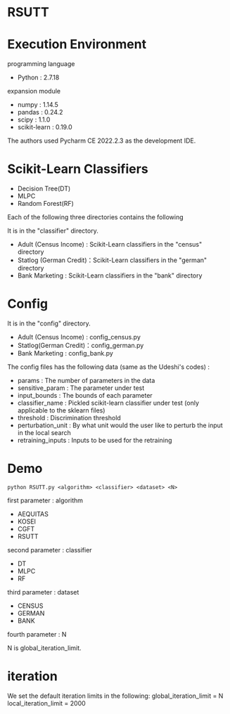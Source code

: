 # RSUTT

# Execution Environment

programming language

* Python : 2.7.18

expansion module

* numpy : 1.14.5
* pandas : 0.24.2
* scipy : 1.1.0
* scikit-learn : 0.19.0

The authors used Pycharm CE 2022.2.3 as the development IDE.

# Scikit-Learn Classifiers

* Decision Tree(DT)
* MLPC
* Random Forest(RF)

Each of the following three directories contains the following

It is in the "classifier" directory.

* Adult (Census Income) : Scikit-Learn classifiers in the "census" directory
* Statlog (German Credit)：Scikit-Learn classifiers in the "german" directory
* Bank Marketing : Scikit-Learn classifiers in the "bank" directory

# Config 

It is in the "config" directory.

* Adult (Census Income) : config_census.py
* Statlog(German Credit)：config_german.py
* Bank Marketing : config_bank.py

The config files has the following data (same as the Udeshi's codes) : 

* params : The number of parameters in the data
* sensitive_param : The parameter under test
* input_bounds : The bounds of each parameter
* classifier_name : Pickled scikit-learn classifier under test (only applicable to the sklearn files)
* threshold : Discrimination threshold
* perturbation_unit : By what unit would the user like to perturb the input in the local search
* retraining_inputs : Inputs to be used for the retraining

# Demo

`python RSUTT.py <algorithm> <classifier> <dataset> <N>`

first parameter : algorithm

* AEQUITAS 
* KOSEI 
* CGFT 
* RSUTT

second parameter : classifier

* DT 
* MLPC 
* RF

third parameter : dataset

* CENSUS
* GERMAN
* BANK

fourth parameter : N

N is global_iteration_limit.


# iteration
We set the default iteration limits in the following:
global_iteration_limit = N
local_iteration_limit = 2000
